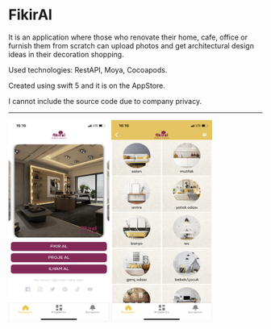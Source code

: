 # FikirAl

It is an application where those who renovate their home, cafe, office or furnish them from scratch can upload photos and get architectural design ideas in their
decoration shopping.

Used technologies: RestAPI, Moya, Cocoapods.

Created using swift 5 and it is on the AppStore.

I cannot include the source code due to company privacy.

<hr>

<img src="screenshots/fikiral_home.png" width="200" height="400"> <img src="screenshots/fikiral.png" width="200" height="400">
